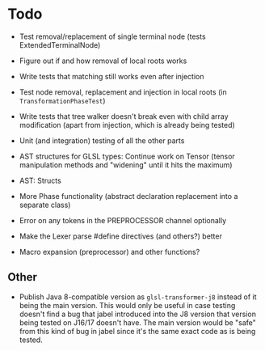 # Todo

- Test removal/replacement of single terminal node (tests ExtendedTerminalNode)
- Figure out if and how removal of local roots works
- Write tests that matching still works even after injection
- Test node removal, replacement and injection in local roots (in `TransformationPhaseTest`)
- Write tests that tree walker doesn't break even with child array modification (apart from injection, which is already being tested)

- Unit (and integration) testing of all the other parts

- AST structures for GLSL types: Continue work on Tensor (tensor manipulation methods and "widening" until it hits the maximum)
- AST: Structs
- More Phase functionality (abstract declaration replacement into a separate class)
- Error on any tokens in the PREPROCESSOR channel optionally
- Make the Lexer parse #define directives (and others?) better
- Macro expansion (preprocessor) and other functions?

## Other

- Publish Java 8-compatible version as `glsl-transformer-j8` instead of it being the main version. This would only be useful in case testing doesn't find a bug that jabel introduced into the J8 version that version being tested on J16/17 doesn't have. The main version would be "safe" from this kind of bug in jabel since it's the same exact code as is being tested.
